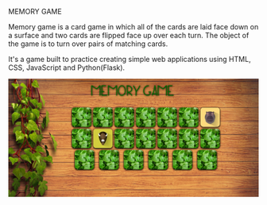 MEMORY GAME 

Memory game is a card game in which all of the cards are laid face down on a surface 
and two cards are flipped face up over each turn. The object of the game is to 
turn over pairs of matching cards.

It's a game built to practice creating simple web applications using HTML, CSS, JavaScript and Python(Flask).

<img src="https://raw.githubusercontent.com/CodecoolGlobal/memory-game-javascript-Kasia-Sikora/master/MemoryGame.jpg?token=AMREBIGSVOUG26CYSQXT4PS6XGOQI">
